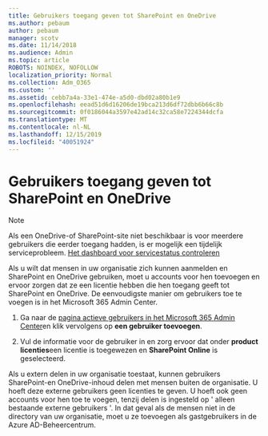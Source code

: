 ```yaml
---
title: Gebruikers toegang geven tot SharePoint en OneDrive
ms.author: pebaum
author: pebaum
manager: scotv
ms.date: 11/14/2018
ms.audience: Admin
ms.topic: article
ROBOTS: NOINDEX, NOFOLLOW
localization_priority: Normal
ms.collection: Adm_O365
ms.custom: ''
ms.assetid: cebb7a4a-33e1-474e-a5d0-dbd02a80b1e9
ms.openlocfilehash: eead51d6d16206de19bca213d6df72dbb6b66c8b
ms.sourcegitcommit: 0f0186044a3597e42ad14c32ca58e7224344dcfa
ms.translationtype: MT
ms.contentlocale: nl-NL
ms.lasthandoff: 12/15/2019
ms.locfileid: "40051924"
---
```

# <a name="give-users-access-to-sharepoint-and-onedrive"></a>Gebruikers toegang geven tot SharePoint en OneDrive

> [!NOTE]
> Als een OneDrive-of SharePoint-site niet beschikbaar is voor meerdere gebruikers die eerder toegang hadden, is er mogelijk een tijdelijk serviceprobleem. [Het dashboard voor servicestatus controleren](https://portal.office.com/adminportal/home#/servicehealth)
  
Als u wilt dat mensen in uw organisatie zich kunnen aanmelden en SharePoint en OneDrive gebruiken, moet u accounts voor hen toevoegen en ervoor zorgen dat ze een licentie hebben die hen toegang geeft tot SharePoint en OneDrive. De eenvoudigste manier om gebruikers toe te voegen is in het Microsoft 365 Admin Center.
  
1. Ga naar de [pagina actieve gebruikers in het Microsoft 365 Admin Center](https://portal.office.com/adminportal/home#/users)en klik vervolgens op **een gebruiker toevoegen**.
    
2. Vul de informatie voor de gebruiker in en zorg ervoor dat onder **product licenties**een licentie is toegewezen en **SharePoint Online** is geselecteerd. 
    
Als u extern delen in uw organisatie toestaat, kunnen gebruikers SharePoint-en OneDrive-inhoud delen met mensen buiten de organisatie. U hoeft deze externe gebruikers geen licenties te geven. U hoeft ook geen accounts voor hen toe te voegen, tenzij delen is ingesteld op ' alleen bestaande externe gebruikers '. In dat geval als de mensen niet in de directory van uw organisatie, moet u ze toevoegen als gastgebruikers in de Azure AD-Beheercentrum.
  

